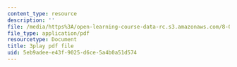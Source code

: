 ```yaml
---
content_type: resource
description: ''
file: /media/https%3A/open-learning-course-data-rc.s3.amazonaws.com/8-01sc-classical-mechanics-fall-2016/5eb9adeee43f9025d6ce5a4b0a51d574_prCwfSiWuq0.pdf
file_type: application/pdf
resourcetype: Document
title: 3play pdf file
uid: 5eb9adee-e43f-9025-d6ce-5a4b0a51d574
---
```


